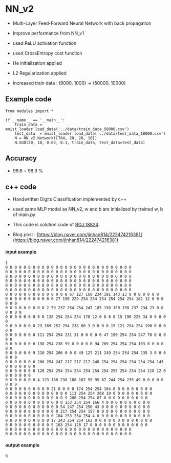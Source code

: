 # NN_v2

- Multi-Layer Feed-Forward Neural Network with back propagation

- Improve performance from NN_v1

- used ReLU activation function

- used CrossEntropy cost function

- He initialization applied

- L2 Regularization applied

- increased train data : (9000, 1000) -> (50000, 10000)

## Example code

```
from modules import *

if __name__ == '__main__':
    train_data = mnist_loader.load_data('../data/train_data_50000.csv')
    test_data  = mnist_loader.load_data('../data/test_data_10000.csv')
    N = NN_v2.Network([784, 28, 28, 10])
    N.SGD(30, 10, 0.03, 0.1, train_data, test_data=test_data)
```

## Accuracy

- 96.6 ~ 96.9 %

## c++ code

- Handwritten Digits Classification implemented by c++

- used same MLP model as NN_v2, w and b are initialized by trained w, b of main.py

- This code is solution code of [BOJ 18824](https://www.acmicpc.net/problem/18824).

- Blog post : [https://blog.naver.com/jinhan814/222474216381](https://blog.naver.com/jinhan814/222474216381)

#### input example

```
1
0 0 0 0 0 0 0 0 0 0 0 0 0 0 0 0 0 0 0 0 0 0 0 0 0 0 0 0
0 0 0 0 0 0 0 0 0 0 0 0 0 0 0 0 0 0 0 0 0 0 0 0 0 0 0 0
0 0 0 0 0 0 0 0 0 0 0 0 0 0 0 0 0 0 0 0 0 0 0 0 0 0 0 0
0 0 0 0 0 0 0 0 0 0 0 0 0 0 0 0 0 0 0 0 0 0 0 0 0 0 0 0
0 0 0 0 0 0 0 0 0 0 0 0 0 0 0 0 0 0 0 0 0 0 0 0 0 0 0 0
0 0 0 0 0 0 0 0 0 0 0 0 0 0 0 0 0 0 0 0 0 0 0 0 0 0 0 0
0 0 0 0 0 0 0 0 0 0 0 0 0 8 67 127 160 234 191 143 13 0 0 0 0 0 0 0
0 0 0 0 0 0 0 0 0 0 0 27 150 229 254 254 254 254 254 254 182 12 0 0 0 0 0 0
0 0 0 0 0 0 0 0 0 2 59 237 254 254 247 185 150 150 150 237 234 23 0 0 0 0 0 0
0 0 0 0 0 0 0 0 0 138 254 254 254 178 22 0 0 0 0 15 190 225 34 0 0 0 0 0
0 0 0 0 0 0 0 23 169 252 254 238 60 3 0 0 0 0 15 121 254 254 190 0 0 0 0 0
0 0 0 0 0 0 0 111 254 254 231 31 0 0 0 0 0 47 190 254 254 247 78 0 0 0 0 0
0 0 0 0 0 0 0 198 254 238 59 0 0 0 0 0 94 209 254 254 254 103 0 0 0 0 0 0
0 0 0 0 0 0 9 210 254 206 0 0 0 49 127 211 249 254 254 254 235 3 0 0 0 0 0 0
0 0 0 0 0 0 6 206 254 247 217 217 217 248 254 254 254 254 254 254 143 0 0 0 0 0 0 0
0 0 0 0 0 0 0 128 254 254 254 254 254 254 254 255 254 254 254 218 12 0 0 0 0 0 0 0
0 0 0 0 0 0 0 4 123 188 238 188 167 95 95 67 244 254 235 49 0 0 0 0 0 0 0 0
0 0 0 0 0 0 0 0 0 0 21 0 0 0 0 174 254 254 164 0 0 0 0 0 0 0 0 0
0 0 0 0 0 0 0 0 0 0 0 0 0 0 113 254 254 208 19 0 0 0 0 0 0 0 0 0
0 0 0 0 0 0 0 0 0 0 0 0 0 9 208 254 254 87 0 0 0 0 0 0 0 0 0 0
0 0 0 0 0 0 0 0 0 0 0 0 0 133 254 254 166 4 0 0 0 0 0 0 0 0 0 0
0 0 0 0 0 0 0 0 0 0 0 0 54 247 254 250 43 0 0 0 0 0 0 0 0 0 0 0
0 0 0 0 0 0 0 0 0 0 0 0 217 254 254 157 0 0 0 0 0 0 0 0 0 0 0 0
0 0 0 0 0 0 0 0 0 0 0 104 253 254 254 4 0 0 0 0 0 0 0 0 0 0 0 0
0 0 0 0 0 0 0 0 0 0 17 243 254 254 162 0 0 0 0 0 0 0 0 0 0 0 0 0
0 0 0 0 0 0 0 0 0 0 5 163 254 128 17 0 0 0 0 0 0 0 0 0 0 0 0 0
0 0 0 0 0 0 0 0 0 0 0 0 0 0 0 0 0 0 0 0 0 0 0 0 0 0 0 0
0 0 0 0 0 0 0 0 0 0 0 0 0 0 0 0 0 0 0 0 0 0 0 0 0 0 0 0
```

#### output example

```
9
```
